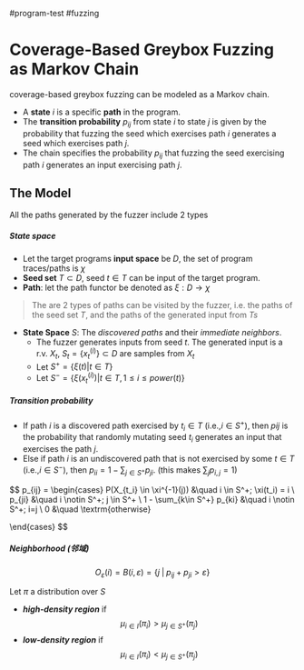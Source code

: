 #program-test #fuzzing 

# Coverage-Based Greybox Fuzzing  as Markov Chain

coverage-based greybox fuzzing can be modeled as a Markov chain.

- A **state** $i$ is a specific **path** in the program.
- The **transition probability** $p_{ij}$ from state $i$ to state $j$ is given by the probability that fuzzing the seed which exercises path $i$ generates a seed which exercises path $j$.
- The chain specifies the probability $p_{ij}$ that  fuzzing the seed exercising path $i$ generates an input exercising path $j$.

## The Model

All the paths generated by the fuzzer include 2 types


##### State space

- Let the target programs **input space** be $D$, the set of program traces/paths is $\chi$
- **Seed set** $T\subset D$, seed $t \in T$ can be input of the target program.
- **Path**: let the path functor be denoted as $\xi:  D \to \chi$
>The are 2 types of paths can be visited by the fuzzer, i.e. the paths of the seed set $T$, and the paths of the generated input from $Ts$
- **State Space** $S$: The *discovered paths* and their *immediate neighbors*.
	- The fuzzer generates inputs from seed $t$. The generated input is a r.v. $X_t$,  $S_t=\{x_t^{(i)}\} \subset D$ are samples from $X_t$
	- Let $S^+ = \{\xi(t)|t \in T\}$
	- Let $S^- = \{\xi(x_t^{(i)}) | t\in T, 1\le i \le power(t) \}$


##### Transition probability

- If path $i$ is a discovered path exercised by $t_i \in T$ (i.e.,$i \in S^+$), then $p{ij}$ is the probability that randomly mutating seed $t_i$ generates an input that exercises the path $j$.
- Else if path $i$ is an undiscovered path that is not exercised by some $t \in T$ (i.e.,$i \in S^-$), then $p_{ii} = 1 - \sum_{j\in S^+} p_{ji}$. (this makes $\sum_j p_{i,j}=1$)

$$
p_{ij} = \begin{cases}
	P(X_{t_i} \in \xi^{-1}(j)) &\quad i \in S^+; \xi(t_i) = i \\
	p_{ji}                     &\quad i \notin S^+; j \in S^+ \\
	1 - \sum_{k\in S^+} p_{ki} &\quad i \notin S^+; i=j       \\
	0                          &\quad \textrm{otherwise}
	
\end{cases}
$$

##### Neighborhood (邻域)

$$
	O_\varepsilon(i) = B(i, \varepsilon) = \{ j \;|\; p_{ij} + p_{ji} > \varepsilon \}
$$


Let $\pi$ a distribution over $S$
  - ***high-density region*** if    
  $$\mu_{i\in I}(\pi_i)  > \mu_{j\in S^+}(\pi_j)$$
  - ***low-density region*** if
  $$\mu_{i\in I}(\pi_i)  < \mu_{j\in S^+}(\pi_j)$$
